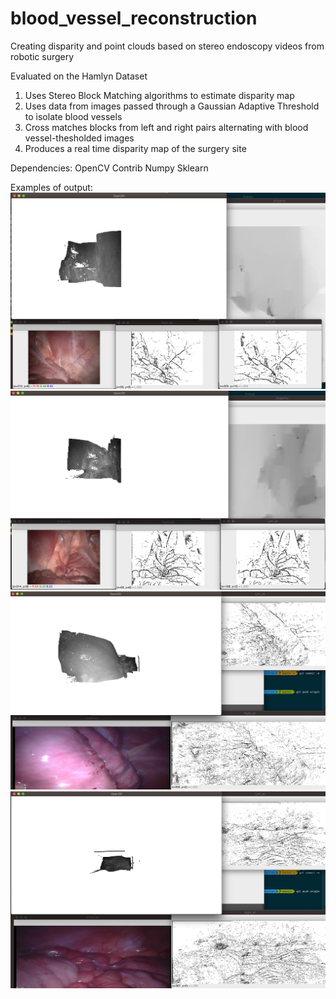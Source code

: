 # blood_vessel_reconstruction
Creating disparity and point clouds based on stereo endoscopy videos from robotic surgery 

Evaluated on the Hamlyn Dataset

1. Uses Stereo Block Matching algorithms to estimate disparity map
2. Uses data from images passed through a Gaussian Adaptive Threshold to isolate blood vessels
3. Cross matches blocks from left and right pairs alternating with blood vessel-thesholded images
4. Produces a real time disparity map of the surgery site

Dependencies:
OpenCV Contrib
Numpy
Sklearn

Examples of output:
![alt text](https://github.com/advaiths12/blood_vessel_reconstruction/blob/master/doc_1.png)
![alt text](https://github.com/advaiths12/blood_vessel_reconstruction/blob/master/doc_2.png)
![alt text](https://github.com/advaiths12/blood_vessel_reconstruction/blob/master/doc_3.png)
![alt text](https://github.com/advaiths12/blood_vessel_reconstruction/blob/master/doc_4.png)
